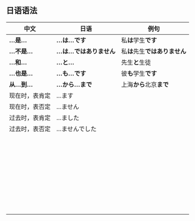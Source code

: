 ## 日语语法

| 中文           | 日语                   | 例句                           |
| -------------- | ---------------------- | ------------------------------ |
| **…是…**       | **…は…です**           | 私**は**学生**です**           |
| **…不是…**     | **…は…ではありません** | 私**は**先生**ではありません** |
| **…和…**       | **…と…**               | 先生**と**生徒                 |
| **…也是…**     | **…も…です**           | 彼**も**学生**です**           |
| **从…到…**     | **…から…まで**         | 上海**から**北京**まで**       |
| 现在时，表肯定 | …ます                  |                                |
| 现在时，表否定 | …ません                |                                |
| 过去时，表肯定 | …ました                |                                |
| 过去时，表否定 | …ませんでした          |                                |
|                |                        |                                |
|                |                        |                                |
|                |                        |                                |
|                |                        |                                |
|                |                        |                                |
|                |                        |                                |
|                |                        |                                |
|                |                        |                                |
|                |                        |                                |
|                |                        |                                |
|                |                        |                                |
|                |                        |                                |
|                |                        |                                |
|                |                        |                                |
|                |                        |                                |
|                |                        |                                |
|                |                        |                                |
|                |                        |                                |
|                |                        |                                |
|                |                        |                                |
|                |                        |                                |
|                |                        |                                |
|                |                        |                                |
|                |                        |                                |
|                |                        |                                |
|                |                        |                                |
|                |                        |                                |
|                |                        |                                |
|                |                        |                                |
|                |                        |                                |
|                |                        |                                |
|                |                        |                                |
|                |                        |                                |
|                |                        |                                |
|                |                        |                                |
|                |                        |                                |

